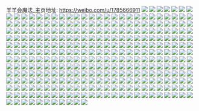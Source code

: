 羊羊会魔法_主页地址: https://weibo.com/u/1785666911 
![](https://wx4.sinaimg.cn/mw2000/6a6f1d5fly1h9etc70bu4j20u01917c5.jpg) 
![](https://wx4.sinaimg.cn/mw2000/6a6f1d5fly1h9etc7fibij21910u0n38.jpg) 
![](https://wx4.sinaimg.cn/mw2000/6a6f1d5fly1h9etc6ndoqj20u0191gsi.jpg) 
![](https://wx4.sinaimg.cn/mw2000/6a6f1d5fly1h9crrh3o3wj20u00u0419.jpg) 
![](https://wx4.sinaimg.cn/mw2000/6a6f1d5fly1h9crrgv7d5j20u00u0dic.jpg) 
![](https://wx4.sinaimg.cn/mw2000/6a6f1d5fly1h976dynfh9j20tu13utbq.jpg) 
![](https://wx4.sinaimg.cn/mw2000/6a6f1d5fly1h8xhpipjkej20u0140jwb.jpg) 
![](https://wx4.sinaimg.cn/mw2000/6a6f1d5fly1h8u9xtdcboj20u016pafo.jpg) 
![](https://wx4.sinaimg.cn/mw2000/6a6f1d5fly1h8onlev6ilj22bz2c57wi.jpg) 
![](https://wx4.sinaimg.cn/mw2000/6a6f1d5fly1h7drxxsvvmj22yo1o0qa8.jpg) 
![](https://wx4.sinaimg.cn/mw2000/6a6f1d5fly1h7dry0uc8uj22yo1o0n1w.jpg) 
![](https://wx4.sinaimg.cn/mw2000/6a6f1d5fly1h7dry2fd4nj22yo1o0ag8.jpg) 
![](https://wx4.sinaimg.cn/mw2000/6a6f1d5fly1h7dry6tddbj20zk14k7l4.jpg) 
![](https://wx4.sinaimg.cn/mw2000/6a6f1d5fly1h7dry7no2cj23402c0hdu.jpg) 
![](https://wx4.sinaimg.cn/mw2000/6a6f1d5fly1h7dry829ytj20u00zek24.jpg) 
![](https://wx4.sinaimg.cn/mw2000/6a6f1d5fly1h7dry4mm89j22c035fkjm.jpg) 
![](https://wx4.sinaimg.cn/mw2000/6a6f1d5fly1h7drzwqsljj21nz2mydkt.jpg) 
![](https://wx4.sinaimg.cn/mw2000/6a6f1d5fly1h7dry6gclfj23402c0jxp.jpg) 
![](https://wx4.sinaimg.cn/mw2000/6a6f1d5fly1h789exib0fj235s35se81.jpg) 
![](https://wx4.sinaimg.cn/mw2000/6a6f1d5fly1h789exvgcrj20tz0yjte2.jpg) 
![](https://wx4.sinaimg.cn/mw2000/6a6f1d5fly1h789f3vgobj20u00sdafa.jpg) 
![](https://wx4.sinaimg.cn/mw2000/6a6f1d5fly1h789f2ufb9j235s35sgs6.jpg) 
![](https://wx4.sinaimg.cn/mw2000/6a6f1d5fly1h789euvhfwj236c36cx6t.jpg) 
![](https://wx4.sinaimg.cn/mw2000/6a6f1d5fly1h6y8qv53eoj23402cau0x.jpg) 
![](https://wx4.sinaimg.cn/mw2000/6a6f1d5fly1h6y8qt3xkwj23402cge81.jpg) 
![](https://wx4.sinaimg.cn/mw2000/6a6f1d5fly1h6y8qtzn8oj23402c0u0p.jpg) 
![](https://wx4.sinaimg.cn/mw2000/6a6f1d5fly1h6y8qxscooj23372by7wi.jpg) 
![](https://wx4.sinaimg.cn/mw2000/6a6f1d5fly1h6y8qvpsj4j21be0zkdlr.jpg) 
![](https://wx4.sinaimg.cn/mw2000/6a6f1d5fly1h6y8r02pluj23402c01ky.jpg) 
![](https://wx4.sinaimg.cn/mw2000/6a6f1d5fly1h6y8sf96o2j21l40wx4e3.jpg) 
![](https://wx4.sinaimg.cn/mw2000/6a6f1d5fly1h6y8si54bsj21kb0wt40e.jpg) 
![](https://wx4.sinaimg.cn/mw2000/6a6f1d5fly1h6y8r25238j21l70wxnck.jpg) 
![](https://wx4.sinaimg.cn/mw2000/6a6f1d5fly1h6b44jjxhbj23402c01kk.jpg) 
![](https://wx4.sinaimg.cn/mw2000/6a6f1d5fly1h6b44mesv1j21400u0n67.jpg) 
![](https://wx4.sinaimg.cn/mw2000/6a6f1d5fly1h6b44leq6jj23402c0u0z.jpg) 
![](https://wx4.sinaimg.cn/mw2000/6a6f1d5fly1h6b45ztb5kj23402c0u0x.jpg) 
![](https://wx4.sinaimg.cn/mw2000/6a6f1d5fly1h6b44wv3b9j23402b6npd.jpg) 
![](https://wx4.sinaimg.cn/mw2000/6a6f1d5fly1h6b44vylvnj23402c0k47.jpg) 
![](https://wx4.sinaimg.cn/mw2000/6a6f1d5fly1h69t7ur1qnj22bz340h16.jpg) 
![](https://wx4.sinaimg.cn/mw2000/6a6f1d5fly1h69t814yb3j22mh3i0gvj.jpg) 
![](https://wx4.sinaimg.cn/mw2000/6a6f1d5fly1h69t7so4fvj22bz3407hi.jpg) 
![](https://wx4.sinaimg.cn/mw2000/6a6f1d5fly1h69t7x7tywj22bz340tx3.jpg) 
![](https://wx4.sinaimg.cn/mw2000/6a6f1d5fly1h69t8y4f7oj22bx33xna0.jpg) 
![](https://wx4.sinaimg.cn/mw2000/6a6f1d5fly1h69t9w8ozgj22bx33xnpg.jpg) 
![](https://wx4.sinaimg.cn/mw2000/6a6f1d5fly1h62nzp4vvaj20u0140tbn.jpg) 
![](https://wx4.sinaimg.cn/mw2000/6a6f1d5fly1h5qcy17t02j20u0140dmw.jpg) 
![](https://wx4.sinaimg.cn/mw2000/6a6f1d5fly1h5qcy626hcj20vr0u0dm5.jpg) 
![](https://wx4.sinaimg.cn/mw2000/6a6f1d5fly1h5qd1aju3sj20u01eudsv.jpg) 
![](https://wx4.sinaimg.cn/mw2000/6a6f1d5fly1h5qcy6m4t5j20u014cgtl.jpg) 
![](https://wx4.sinaimg.cn/mw2000/6a6f1d5fly1h5hxihg8z3j21400u07bx.jpg) 
![](https://wx4.sinaimg.cn/mw2000/6a6f1d5fly1h5hxih8hn1j20vm0u00w6.jpg) 
![](https://wx4.sinaimg.cn/mw2000/6a6f1d5fly1h5hxipwokvj21400u0n43.jpg) 
![](https://wx4.sinaimg.cn/mw2000/6a6f1d5fly1h5hxii85qtj20u0140q6z.jpg) 
![](https://wx4.sinaimg.cn/mw2000/6a6f1d5fly1h5hxiijy31j21400u0476.jpg) 
![](https://wx4.sinaimg.cn/mw2000/6a6f1d5fly1h57aaw3l6xj21400u0jz9.jpg) 
![](https://wx4.sinaimg.cn/mw2000/6a6f1d5fly1h4t74qq28aj20u0140qe3.jpg) 
![](https://wx4.sinaimg.cn/mw2000/6a6f1d5fly1h4t74r9ub9j20u014047n.jpg) 
![](https://wx4.sinaimg.cn/mw2000/6a6f1d5fly1h4t74zq77mj21400u04b0.jpg) 
![](https://wx4.sinaimg.cn/mw2000/6a6f1d5fly1h4t74rvjhkj21400u011w.jpg) 
![](https://wx4.sinaimg.cn/mw2000/6a6f1d5fly1h4t74rkjbfj20u0140tkv.jpg) 
![](https://wx4.sinaimg.cn/mw2000/6a6f1d5fly1h4t74s4ec9j21400u0qc2.jpg) 
![](https://wx4.sinaimg.cn/mw2000/6a6f1d5fly1h4t74tsb9kj20u0140ajp.jpg) 
![](https://wx4.sinaimg.cn/mw2000/6a6f1d5fly1h4t74x9zb9j20u0140gvz.jpg) 
![](https://wx4.sinaimg.cn/mw2000/6a6f1d5fly1h4t751f4wnj20u01407ea.jpg) 
![](https://wx4.sinaimg.cn/mw2000/6a6f1d5fly1h3q4dvklgjj21400u07cm.jpg) 
![](https://wx4.sinaimg.cn/mw2000/6a6f1d5fly1h3q4f4hvcoj210h0u0tcy.jpg) 
![](https://wx4.sinaimg.cn/mw2000/6a6f1d5fly1h3q4dxrfzej21400u0aib.jpg) 
![](https://wx4.sinaimg.cn/mw2000/6a6f1d5fly1h3q4dro2eoj20u01ab0ys.jpg) 
![](https://wx4.sinaimg.cn/mw2000/6a6f1d5fly1h3q4fji73rj20sg0sddjz.jpg) 
![](https://wx4.sinaimg.cn/mw2000/6a6f1d5fly1h3q4dyll6qj20u00u0n0r.jpg) 
![](https://wx4.sinaimg.cn/mw2000/6a6f1d5fly1h3q4k0r0vxj21400u0ada.jpg) 
![](https://wx4.sinaimg.cn/mw2000/6a6f1d5fly1h3q4dwph6fj21400u0dof.jpg) 
![](https://wx4.sinaimg.cn/mw2000/6a6f1d5fly1h29ihep7arj214014079q.jpg) 
![](https://wx4.sinaimg.cn/mw2000/6a6f1d5fly1h29iheejkqj21ka23x4qq.jpg) 
![](https://wx4.sinaimg.cn/mw2000/6a6f1d5fly1h1m0xdrye5j21s52g4kjl.jpg) 
![](https://wx4.sinaimg.cn/mw2000/6a6f1d5fly1gz4y4m9yqsj22c02c0x6p.jpg) 
![](https://wx4.sinaimg.cn/mw2000/6a6f1d5fly1gz4y4q3d2tj22c02c0qv5.jpg) 
![](https://wx4.sinaimg.cn/mw2000/6a6f1d5fly1gyp8nych7tj20qo0qbag6.jpg) 
![](https://wx4.sinaimg.cn/mw2000/6a6f1d5fly1gyet9vrywlj221q32mu0x.jpg) 
![](https://wx4.sinaimg.cn/mw2000/6a6f1d5fly1gyeta2gdqyj223s35qqv5.jpg) 
![](https://wx4.sinaimg.cn/mw2000/6a6f1d5fly1gyeta04ldqj229a35skjq.jpg) 
![](https://wx4.sinaimg.cn/mw2000/6a6f1d5fly1gxyddkh5y2j22n923t7wn.jpg) 
![](https://wx4.sinaimg.cn/mw2000/6a6f1d5fly1gxyddq6uk5j22a21zvqv9.jpg) 
![](https://wx4.sinaimg.cn/mw2000/6a6f1d5fly1gxyddmdzbej21q22l4u0x.jpg) 
![](https://wx4.sinaimg.cn/mw2000/6a6f1d5fly1gxyddv7kzwj22c02c0u0y.jpg) 
![](https://wx4.sinaimg.cn/mw2000/6a6f1d5fly1gxyde0mimmj22c02c04qq.jpg) 
![](https://wx4.sinaimg.cn/mw2000/6a6f1d5fly1gxyddy9vigj22c02c0npe.jpg) 
![](https://wx4.sinaimg.cn/mw2000/6a6f1d5fly1gxyddrw431j21k011c7j8.jpg) 
![](https://wx4.sinaimg.cn/mw2000/6a6f1d5fly1gxyddnzwjwj222o340kjm.jpg) 
![](https://wx4.sinaimg.cn/mw2000/6a6f1d5fly1gxyddt7lq7j21or1og4pb.jpg) 
![](https://wx4.sinaimg.cn/mw2000/6a6f1d5fly1gwu1ub3nyrj2246269e81.jpg) 
![](https://wx4.sinaimg.cn/mw2000/6a6f1d5fly1gwu1ucmnw6j22ea1qkb29.jpg) 
![](https://wx4.sinaimg.cn/mw2000/6a6f1d5fly1gwr8t7v64kj21oh2iq1kx.jpg) 
![](https://wx4.sinaimg.cn/mw2000/6a6f1d5fly1gwr8ta84ggj21og2iq1kh.jpg) 
![](https://wx4.sinaimg.cn/mw2000/6a6f1d5fly1gwr8tellhoj223t35rhdt.jpg) 
![](https://wx4.sinaimg.cn/mw2000/6a6f1d5fly1gweya1txxqj21cy06qaow.jpg) 
![](https://wx4.sinaimg.cn/mw2000/6a6f1d5fly1gweya3zo5wj21lx2ewb29.jpg) 
![](https://wx4.sinaimg.cn/mw2000/6a6f1d5fly1gweya7t4f0j22402tc1ky.jpg) 
![](https://wx4.sinaimg.cn/mw2000/6a6f1d5fly1gweya9m5e3j22402tc4qp.jpg) 
![](https://wx4.sinaimg.cn/mw2000/6a6f1d5fly1gw1wyjsggwj215q1th1e7.jpg) 
![](https://wx4.sinaimg.cn/mw2000/001WQtxdly1gvimjh4po2j60u00u0jzu02.jpg) 
![](https://wx4.sinaimg.cn/mw2000/001WQtxdly1gvala9flboj61400u010y02.jpg) 
![](https://wx4.sinaimg.cn/mw2000/6a6f1d5fly1gvala9v6dkj20u00u0wgs.jpg) 
![](https://wx4.sinaimg.cn/mw2000/001WQtxdly1gvalaagvurj60u015dtj702.jpg) 
![](https://wx4.sinaimg.cn/mw2000/001WQtxdly1gut1g8qk1vj61900u0n1902.jpg) 
![](https://wx4.sinaimg.cn/mw2000/001WQtxdly1gut1gcqjvtj61900u0jyg02.jpg) 
![](https://wx4.sinaimg.cn/mw2000/001WQtxdly1gut1gannq2j618z0u077y02.jpg) 
![](https://wx4.sinaimg.cn/mw2000/001WQtxdly1gut1g9v5v3j61i10u0teq02.jpg) 
![](https://wx4.sinaimg.cn/mw2000/001WQtxdly1gut1g98bidj60u00u0adg02.jpg) 
![](https://wx4.sinaimg.cn/mw2000/001WQtxdly1gut1ga9bz7j61f00u0jx302.jpg) 
![](https://wx4.sinaimg.cn/mw2000/001WQtxdly1gtxl9i4wfij60u0140div02.jpg) 
![](https://wx4.sinaimg.cn/mw2000/6a6f1d5fly1gt2mlveal3j20u00u00x4.jpg) 
![](https://wx4.sinaimg.cn/mw2000/6a6f1d5fly1gpdx7bropfj20u0190tik.jpg) 
![](https://wx4.sinaimg.cn/mw2000/6a6f1d5fly1gpdx7cl9j0j20u01c5aq7.jpg) 
![](https://wx4.sinaimg.cn/mw2000/6a6f1d5fly1gpdx7loi67j20u0190q71.jpg) 
![](https://wx4.sinaimg.cn/mw2000/6a6f1d5fly1gnveagerhzj215o1jkhdu.jpg) 
![](https://wx4.sinaimg.cn/mw2000/6a6f1d5fly1gnkwafg6m7j20ts0tsq6w.jpg) 
![](https://wx4.sinaimg.cn/mw2000/6a6f1d5fly1gnkwafppxdj20ts0tstcn.jpg) 
![](https://wx4.sinaimg.cn/mw2000/6a6f1d5fly1gnkwag2p15j20ts0tsdja.jpg) 
![](https://wx4.sinaimg.cn/mw2000/6a6f1d5fly1gnkwage731j20ts0tstc1.jpg) 
![](https://wx4.sinaimg.cn/mw2000/6a6f1d5fly1gm35hvmwugj21400u0n28.jpg) 
![](https://wx4.sinaimg.cn/mw2000/6a6f1d5fly1gm35hwcsryj20u015fjut.jpg) 
![](https://wx4.sinaimg.cn/mw2000/6a6f1d5fly1gm35hx8kd7j21400u0dm9.jpg) 
![](https://wx4.sinaimg.cn/mw2000/6a6f1d5fly1gm35hxx5c2j21400u0afl.jpg) 
![](https://wx4.sinaimg.cn/mw2000/6a6f1d5fly1gm35hythftj20u01400ve.jpg) 
![](https://wx4.sinaimg.cn/mw2000/6a6f1d5fly1gm35hzubnkj20u0140dji.jpg) 
![](https://wx4.sinaimg.cn/mw2000/6a6f1d5fly1glfmgxtmmcj20u00u04iy.jpg) 
![](https://wx4.sinaimg.cn/mw2000/6a6f1d5fly1glfmgyp50fj20u00u0ttd.jpg) 
![](https://wx4.sinaimg.cn/mw2000/6a6f1d5fgy1gkporpyzvcj20u0140nex.jpg) 
![](https://wx4.sinaimg.cn/mw2000/6a6f1d5fgy1gkposphlmej22c0340e87.jpg) 
![](https://wx4.sinaimg.cn/mw2000/6a6f1d5fgy1gkporqyd1lj20u01401a9.jpg) 
![](https://wx4.sinaimg.cn/mw2000/6a6f1d5fly1gj7f61mpnvj21k80u046w.jpg) 
![](https://wx4.sinaimg.cn/mw2000/6a6f1d5fly1gj7f639lcej20va0u0dlu.jpg) 
![](https://wx4.sinaimg.cn/mw2000/6a6f1d5fly1gj7f62474sj21k80u0105.jpg) 
![](https://wx4.sinaimg.cn/mw2000/6a6f1d5fly1gj7f63nl1gj20u00u0tdp.jpg) 
![](https://wx4.sinaimg.cn/mw2000/6a6f1d5fly1gj7f617jgvj21400u078t.jpg) 
![](https://wx4.sinaimg.cn/mw2000/6a6f1d5fly1gj7f60jnznj20xa0u0grx.jpg) 
![](https://wx4.sinaimg.cn/mw2000/6a6f1d5fly1ggs2d3kajpj20u0140djm.jpg) 
![](https://wx4.sinaimg.cn/mw2000/6a6f1d5fly1gg76ggxkilj20u00r3qq1.jpg) 
![](https://wx4.sinaimg.cn/mw2000/6a6f1d5fly1gg04x5jpixj21400u0tf7.jpg) 
![](https://wx4.sinaimg.cn/mw2000/6a6f1d5fly1gg04x4budgj20u00u0adw.jpg) 
![](https://wx4.sinaimg.cn/mw2000/6a6f1d5fly1gg04y4tns7j21400u0dlp.jpg) 
![](https://wx4.sinaimg.cn/mw2000/6a6f1d5fly1gg04y5ka1xj214j0u0dma.jpg) 
![](https://wx4.sinaimg.cn/mw2000/6a6f1d5fly1gg04y56hm0j20u00u0jvx.jpg) 
![](https://wx4.sinaimg.cn/mw2000/6a6f1d5fly1gg04x4vlqvj21960u0gt0.jpg) 
![](https://wx4.sinaimg.cn/mw2000/6a6f1d5fly1geukhxx6x2j21kw1kwb2a.jpg) 
![](https://wx4.sinaimg.cn/mw2000/6a6f1d5fly1geukhu3424j20u00u041h.jpg) 
![](https://wx4.sinaimg.cn/mw2000/6a6f1d5fly1geuki26l66j21kw1kwhdv.jpg) 
![](https://wx4.sinaimg.cn/mw2000/6a6f1d5fly1geuki51ggzj21400u01kx.jpg) 
![](https://wx4.sinaimg.cn/mw2000/6a6f1d5fly1geuki38q2qj20u00u07pg.jpg) 
![](https://wx4.sinaimg.cn/mw2000/6a6f1d5fly1geuki3x5byj20qn0w91ch.jpg) 
![](https://wx4.sinaimg.cn/mw2000/6a6f1d5fly1geowmoncn8j21kw16oe82.jpg) 
![](https://wx4.sinaimg.cn/mw2000/6a6f1d5fly1geowmqs5t9j20u00tlwq6.jpg) 
![](https://wx4.sinaimg.cn/mw2000/6a6f1d5fly1geowmpoug2j20u01401kx.jpg) 
![](https://wx4.sinaimg.cn/mw2000/6a6f1d5fly1geowmw5xs5j21o01907wi.jpg) 
![](https://wx4.sinaimg.cn/mw2000/6a6f1d5fly1geowmqfi7lj21hc1hc1kx.jpg) 
![](https://wx4.sinaimg.cn/mw2000/6a6f1d5fly1geown3puvxj21400u0tcp.jpg) 
![](https://wx4.sinaimg.cn/mw2000/6a6f1d5fly1geowmu4ttrj21ku1907wi.jpg) 
![](https://wx4.sinaimg.cn/mw2000/6a6f1d5fly1geowmswonuj22402tcu0x.jpg) 
![](https://wx4.sinaimg.cn/mw2000/6a6f1d5fly1geowmv0k9bj21901o0qv5.jpg) 
![](https://wx4.sinaimg.cn/mw2000/6a6f1d5fly1gcri00hlehj21hc1hc1ky.jpg) 
![](https://wx4.sinaimg.cn/mw2000/6a6f1d5fly1gcomkl5pwdj20ug0uge2x.jpg) 
![](https://wx4.sinaimg.cn/mw2000/6a6f1d5fly1gcfwlhhcn2j20u00xhtdg.jpg) 
![](https://wx4.sinaimg.cn/mw2000/6a6f1d5fly1gbw1cga926j21400u0jua.jpg) 
![](https://wx4.sinaimg.cn/mw2000/6a6f1d5fly1gbw1cgu13ej20u00vxtap.jpg) 
![](https://wx4.sinaimg.cn/mw2000/6a6f1d5fly1gbrjnl1ne1j20zk0zktck.jpg) 
![](https://wx4.sinaimg.cn/mw2000/6a6f1d5fly1gbrjnkf8d3j21181191kx.jpg) 
![](https://wx4.sinaimg.cn/mw2000/6a6f1d5fly1gbrjnlamlij20u00xmgsm.jpg) 
![](https://wx4.sinaimg.cn/mw2000/6a6f1d5fly1gagefuyslmj20qo0pdta0.jpg) 
![](https://wx4.sinaimg.cn/mw2000/6a6f1d5fly1ga8v0q579aj21400u0gqb.jpg) 
![](https://wx4.sinaimg.cn/mw2000/6a6f1d5fly1ga85t8dwoij21ba0u044f.jpg) 
![](https://wx4.sinaimg.cn/mw2000/6a6f1d5fly1ga85t9c7zmj20u00u0q53.jpg) 
![](https://wx4.sinaimg.cn/mw2000/6a6f1d5fly1g9p6e1infaj20ty1hc7wh.jpg) 
![](https://wx4.sinaimg.cn/mw2000/6a6f1d5fly1g97ujwjmhlj21b01b0e81.jpg) 
![](https://wx4.sinaimg.cn/mw2000/6a6f1d5fly1g97ujvqcn6j21jk1jku0x.jpg) 
![](https://wx4.sinaimg.cn/mw2000/6a6f1d5fly1g97ujx5fxhj20u00u07pq.jpg) 
![](https://wx4.sinaimg.cn/mw2000/6a6f1d5fly1g97uk2on6oj21j21j2u0x.jpg) 
![](https://wx4.sinaimg.cn/mw2000/6a6f1d5fly1g97ujxnmwlj2118118ay4.jpg) 
![](https://wx4.sinaimg.cn/mw2000/6a6f1d5fly1g97uk1q0aqj21c01c0kjl.jpg) 
![](https://wx4.sinaimg.cn/mw2000/6a6f1d5fly1g97ujyi5ypj215o15ob29.jpg) 
![](https://wx4.sinaimg.cn/mw2000/6a6f1d5fly1g97uk08h36j215o15o1kx.jpg) 
![](https://wx4.sinaimg.cn/mw2000/6a6f1d5fly1g97ujz99fvj215o15o1kx.jpg) 
![](https://wx4.sinaimg.cn/mw2000/6a6f1d5fly1g8yeuhnzmtj21400u00uy.jpg) 
![](https://wx4.sinaimg.cn/mw2000/6a6f1d5fly1g8llxksu2sj20ql0qln0n.jpg) 
![](https://wx4.sinaimg.cn/mw2000/6a6f1d5fly1g7ldwwq66rj21w01w0kjl.jpg) 
![](https://wx4.sinaimg.cn/mw2000/6a6f1d5fly1g7ldwxonmxj21w01w0b29.jpg) 
![](https://wx4.sinaimg.cn/mw2000/6a6f1d5fly1g7ldwzlyp9j21w01w0npd.jpg) 
![](https://wx4.sinaimg.cn/mw2000/6a6f1d5fly1g7ldwvghmcj21w01w0e81.jpg) 
![](https://wx4.sinaimg.cn/mw2000/6a6f1d5fly1g6yayf40ygj21400u0tf6.jpg) 
![](https://wx4.sinaimg.cn/mw2000/6a6f1d5fly1g6yayfjhrxj20qo0qo0ym.jpg) 
![](https://wx4.sinaimg.cn/mw2000/6a6f1d5fly1g6yayfw8whj20vi0nnjuz.jpg) 
![](https://wx4.sinaimg.cn/mw2000/6a6f1d5fly1g6k7tf4zlpj21w01w0e81.jpg) 
![](https://wx4.sinaimg.cn/mw2000/6a6f1d5fly1g6k80ff366j21w01w0b29.jpg) 
![](https://wx4.sinaimg.cn/mw2000/6a6f1d5fly1g6k80dt13kj21w01w01kx.jpg) 
![](https://wx4.sinaimg.cn/mw2000/6a6f1d5fly1g6gnzwhhduj20zk0qogrv.jpg) 
![](https://wx4.sinaimg.cn/mw2000/6a6f1d5fly1g6e0a0fbbkj20zk0k0798.jpg) 
![](https://wx4.sinaimg.cn/mw2000/6a6f1d5fly1g68euq19bbj20u00u0q9o.jpg) 
![](https://wx4.sinaimg.cn/mw2000/6a6f1d5fly1g3865wzprsj20u00u0wor.jpg) 
![](https://wx4.sinaimg.cn/mw2000/6a6f1d5fly1g31vaior35j21f01f04qp.jpg) 
![](https://wx4.sinaimg.cn/mw2000/6a6f1d5fly1g31van79bij219c1w0qv5.jpg) 
![](https://wx4.sinaimg.cn/mw2000/6a6f1d5fly1g31varm18bj20xc1e0dzx.jpg) 
![](https://wx4.sinaimg.cn/mw2000/6a6f1d5fly1g31vavns5oj21dv1dwqv5.jpg) 
![](https://wx4.sinaimg.cn/mw2000/6a6f1d5fly1g31vazgfucj21xo2kwx6p.jpg) 
![](https://wx4.sinaimg.cn/mw2000/6a6f1d5fly1g31vb179ikj21f01f04pr.jpg) 
![](https://wx4.sinaimg.cn/mw2000/6a6f1d5fly1g31vb36hi9j21eg1eg1kx.jpg) 
![](https://wx4.sinaimg.cn/mw2000/6a6f1d5fly1g31vah7x1zj21e41w0kjl.jpg) 
![](https://wx4.sinaimg.cn/mw2000/6a6f1d5fly1g31vb5ayj7j21e41e4u0x.jpg) 
![](https://wx4.sinaimg.cn/mw2000/6a6f1d5fly1g3028dqgfij20u00u0ajq.jpg) 
![](https://wx4.sinaimg.cn/mw2000/6a6f1d5fly1g2vihwcrd6j216o16mtp3.jpg) 
![](https://wx4.sinaimg.cn/mw2000/6a6f1d5fly1g2kyj1rl2pj20u00uhqaj.jpg) 
![](https://wx4.sinaimg.cn/mw2000/6a6f1d5fly1g2kyj3hrhcj20u00ujtfz.jpg) 
![](https://wx4.sinaimg.cn/mw2000/6a6f1d5fly1g2kyj63ksoj20u00umqao.jpg) 
![](https://wx4.sinaimg.cn/mw2000/6a6f1d5fly1g2aeua8495j20u00u0k3r.jpg) 
![](https://wx4.sinaimg.cn/mw2000/6a6f1d5fly1g2aeuirhmhj20u00u0h0w.jpg) 
![](https://wx4.sinaimg.cn/mw2000/6a6f1d5fly1g2aeu7tc2qj20u00u0169.jpg) 
![](https://wx4.sinaimg.cn/mw2000/6a6f1d5fly1g2aeof9brnj20u00u0k6n.jpg) 
![](https://wx4.sinaimg.cn/mw2000/6a6f1d5fly1g2ae334revj20u00u04ad.jpg) 
![](https://wx4.sinaimg.cn/mw2000/6a6f1d5fly1g2ae30lqrbj20u00u0dps.jpg) 
![](https://wx4.sinaimg.cn/mw2000/6a6f1d5fly1g149w70zf2j21o01o0npf.jpg) 
![](https://wx4.sinaimg.cn/mw2000/6a6f1d5fly1g0qkanvy14j21w01w0u11.jpg) 
![](https://wx4.sinaimg.cn/mw2000/6a6f1d5fly1g0b3vlxbv9j215o15me82.jpg) 
![](https://wx4.sinaimg.cn/mw2000/6a6f1d5fly1gl13a1oagzj20u10u0q85.jpg) 
![](https://wx4.sinaimg.cn/mw2000/6a6f1d5fly1fzbtg3fbi0j20i00o0dtj.jpg) 
![](https://wx4.sinaimg.cn/mw2000/6a6f1d5fly1fz42wv0lwsj20o00i0qki.jpg) 
![](https://wx4.sinaimg.cn/mw2000/6a6f1d5fly1fz42wvwwr4j20o00i0k8d.jpg) 
![](https://wx4.sinaimg.cn/mw2000/6a6f1d5fly1fz42wwmkzuj20o00i04fe.jpg) 
![](https://wx4.sinaimg.cn/mw2000/6a6f1d5fly1fyqypn4xbcj215o15mb29.jpg) 
![](https://wx4.sinaimg.cn/mw2000/6a6f1d5fly1fyqypm5jt0j215o15mb29.jpg) 
![](https://wx4.sinaimg.cn/mw2000/6a6f1d5fly1fyqypo3cp0j215o15m7wh.jpg) 
![](https://wx4.sinaimg.cn/mw2000/6a6f1d5fly1fyqypovdr9j215o15mb29.jpg) 
![](https://wx4.sinaimg.cn/mw2000/6a6f1d5fly1fyoodla7k0j20u0190wsw.jpg) 
![](https://wx4.sinaimg.cn/mw2000/6a6f1d5fly1fy1weojp0sj20qo0qotdp.jpg) 
![](https://wx4.sinaimg.cn/mw2000/6a6f1d5fly1fy01nsaw7nj21w019ce84.jpg) 
![](https://wx4.sinaimg.cn/mw2000/6a6f1d5fly1fxvo15yy1dj20qo0qo0y8.jpg) 
![](https://wx4.sinaimg.cn/mw2000/6a6f1d5fly1fxiul0f7kkj20k00zkk9z.jpg) 
![](https://wx4.sinaimg.cn/mw2000/6a6f1d5fly1fx5qj0krsqj20ji0eoh2m.jpg) 
![](https://wx4.sinaimg.cn/mw2000/6a6f1d5fly1fww9ur30jej20i00o0aqi.jpg) 
![](https://wx4.sinaimg.cn/mw2000/6a6f1d5fly1fww9urm3wfj20k00k1ac2.jpg) 
![](https://wx4.sinaimg.cn/mw2000/6a6f1d5fly1fw9zpm9qm4j20zk0k04mf.jpg) 
![](https://wx4.sinaimg.cn/mw2000/6a6f1d5fly1fw0l9uqi5wj20qo0zk1kx.jpg) 
![](https://wx4.sinaimg.cn/mw2000/6a6f1d5fly1fv15tdgqe4j20qo0zkdpd.jpg) 
![](https://wx4.sinaimg.cn/mw2000/6a6f1d5fly1fuztjfca77j20k00zkttq.jpg) 
![](https://wx4.sinaimg.cn/mw2000/6a6f1d5fly1futw8o08kmj21f01f0npg.jpg) 
![](https://wx4.sinaimg.cn/mw2000/6a6f1d5fly1furoytwnbfj20v90kun09.jpg) 
![](https://wx4.sinaimg.cn/mw2000/6a6f1d5fly1fuqe7co3ghj20go0m8aoo.jpg) 
![](https://wx4.sinaimg.cn/mw2000/6a6f1d5fly1funj5ymikuj215o15m4qq.jpg) 
![](https://wx4.sinaimg.cn/mw2000/6a6f1d5fly1fuk4ucufssj21w01w04p1.jpg) 
![](https://wx4.sinaimg.cn/mw2000/6a6f1d5fly1fubt0aq6lij20k00zkn3j.jpg) 
![](https://wx4.sinaimg.cn/mw2000/6a6f1d5fly1fuas17wsosj215o15mth4.jpg) 
![](https://wx4.sinaimg.cn/mw2000/6a6f1d5fly1fu5202iudnj215o15m7wi.jpg) 
![](https://wx4.sinaimg.cn/mw2000/6a6f1d5fly1fu0m1wc43tj21400u07wh.jpg) 
![](https://wx4.sinaimg.cn/mw2000/6a6f1d5fly1fu0m1ykbhdj21hc0u0u0x.jpg) 
![](https://wx4.sinaimg.cn/mw2000/6a6f1d5fly1fu0m1sz1vhj21400u0tds.jpg) 
![](https://wx4.sinaimg.cn/mw2000/6a6f1d5fly1fu0m22wn8gj21w01w0kjl.jpg) 
![](https://wx4.sinaimg.cn/mw2000/6a6f1d5fly1ftx8wui8aqj22c02c0hdu.jpg) 
![](https://wx4.sinaimg.cn/mw2000/6a6f1d5fly1ftv9v0j5uzj20jj0er41r.jpg) 
![](https://wx4.sinaimg.cn/mw2000/6a6f1d5fly1ftsmylph9gj21hc0u01ky.jpg) 
![](https://wx4.sinaimg.cn/mw2000/6a6f1d5fly1ft1k56k4jbj20tu0kugrj.jpg) 
![](https://wx4.sinaimg.cn/mw2000/6a6f1d5fly1ft1k56t38xj20ku0kugme.jpg) 
![](https://wx4.sinaimg.cn/mw2000/6a6f1d5fly1ft1k55xdq3j20v90ku0uy.jpg) 
![](https://wx4.sinaimg.cn/mw2000/6a6f1d5fly1fszvulgxmfj20zk0k0n3e.jpg) 
![](https://wx4.sinaimg.cn/mw2000/6a6f1d5fly1fszvuktxqgj20zk0k0gru.jpg) 
![](https://wx4.sinaimg.cn/mw2000/6a6f1d5fly1fsx3jfcclaj20qo0qoafm.jpg) 
![](https://wx4.sinaimg.cn/mw2000/6a6f1d5fly1fsomi3wb4gj20qo0qotuz.jpg) 
![](https://wx4.sinaimg.cn/mw2000/6a6f1d5fly1fshcjnzydoj20qo0qm7ua.jpg) 
![](https://wx4.sinaimg.cn/mw2000/6a6f1d5fly1fs9er2kbu9j20ku0v9760.jpg) 
![](https://wx4.sinaimg.cn/mw2000/6a6f1d5fly1frci6kn14dj20ku0v943i.jpg) 
![](https://wx4.sinaimg.cn/mw2000/6a6f1d5fly1frci6l8jmhj20ku112n25.jpg) 
![](https://wx4.sinaimg.cn/mw2000/6a6f1d5fly1frci6lmbvkj20ku112af5.jpg) 
![](https://wx4.sinaimg.cn/mw2000/6a6f1d5fly1frci6m58tnj20ku0ku763.jpg) 
![](https://wx4.sinaimg.cn/mw2000/6a6f1d5fly1frci6k1mzzj20ku112aff.jpg) 
![](https://wx4.sinaimg.cn/mw2000/6a6f1d5fly1frci6mi9poj20ku0kuq4t.jpg) 
![](https://wx4.sinaimg.cn/mw2000/6a6f1d5fly1fratxyjfjmj20qo140tel.jpg) 
![](https://wx4.sinaimg.cn/mw2000/6a6f1d5fly1fratxz9cnmj20qo14047d.jpg) 
![](https://wx4.sinaimg.cn/mw2000/6a6f1d5fly1fraty08lz3j20qo140jx0.jpg) 
![](https://wx4.sinaimg.cn/mw2000/6a6f1d5fly1fratxy4ybbj21400qoq7c.jpg) 
![](https://wx4.sinaimg.cn/mw2000/6a6f1d5fly1fraty1uoxcj21400qo78c.jpg) 
![](https://wx4.sinaimg.cn/mw2000/6a6f1d5fly1fraty2cqzoj20qo140gqp.jpg) 
![](https://wx4.sinaimg.cn/mw2000/6a6f1d5fly1fraty306zcj20qo140dn5.jpg) 
![](https://wx4.sinaimg.cn/mw2000/6a6f1d5fly1fraty3qxo1j20qo140q91.jpg) 
![](https://wx4.sinaimg.cn/mw2000/6a6f1d5fly1fraty4fq1nj21400qo10e.jpg) 
![](https://wx4.sinaimg.cn/mw2000/6a6f1d5fly1fr9ysrtzqaj20zk0k0q79.jpg) 
![](https://wx4.sinaimg.cn/mw2000/6a6f1d5fly1fr9ysr1y04j20zk0k0wil.jpg) 
![](https://wx4.sinaimg.cn/mw2000/6a6f1d5fly1fqoolypd66j20qo0zkwmb.jpg) 
![](https://wx4.sinaimg.cn/mw2000/6a6f1d5fly1fqoolzhb5jj20zk0qon7l.jpg) 
![](https://wx4.sinaimg.cn/mw2000/6a6f1d5fly1fqoom2ugfdj20qo0zk0z9.jpg) 
![](https://wx4.sinaimg.cn/mw2000/6a6f1d5fly1fqoom26mkjj20zk0qo105.jpg) 
![](https://wx4.sinaimg.cn/mw2000/6a6f1d5fly1fqoom4gvz7j20qo0zkwmx.jpg) 
![](https://wx4.sinaimg.cn/mw2000/6a6f1d5fly1fqoom5786sj20qo0zkwnn.jpg) 
![](https://wx4.sinaimg.cn/mw2000/6a6f1d5fly1fqoom60x1uj20qo0zk7dd.jpg) 
![](https://wx4.sinaimg.cn/mw2000/6a6f1d5fly1fqooly6dyvj20qo0zkdpw.jpg) 
![](https://wx4.sinaimg.cn/mw2000/6a6f1d5fly1fqoom6lnrqj20qo0zkwn7.jpg) 
![](https://wx4.sinaimg.cn/mw2000/6a6f1d5fly1fqlhvsm0yaj20k00u8whb.jpg) 
![](https://wx4.sinaimg.cn/mw2000/6a6f1d5fly1fqjkd3nmboj20qo0zkwq9.jpg) 
![](https://wx4.sinaimg.cn/mw2000/6a6f1d5fly1fqjkd6updtj20qo0qoare.jpg) 
![](https://wx4.sinaimg.cn/mw2000/6a6f1d5fly1fqjkd9u29kj20qo0qok92.jpg) 
![](https://wx4.sinaimg.cn/mw2000/6a6f1d5fly1fqi48yoornj215o15m1ky.jpg) 
![](https://wx4.sinaimg.cn/mw2000/6a6f1d5fly1fqi48qgbenj20u00u0qsi.jpg) 
![](https://wx4.sinaimg.cn/mw2000/6a6f1d5fly1fqi490dcscj21400uf47j.jpg) 
![](https://wx4.sinaimg.cn/mw2000/6a6f1d5fly1fqgxmchijuj20qo1bf7fh.jpg) 
![](https://wx4.sinaimg.cn/mw2000/6a6f1d5fly1fqgxmbr2afj20k00zkq86.jpg) 
![](https://wx4.sinaimg.cn/mw2000/6a6f1d5fly1fqfm9jfqd6j20kw0kvdis.jpg) 
![](https://wx4.sinaimg.cn/mw2000/6a6f1d5fly1fq5o7ege3fj20k00zk0xm.jpg) 
![](https://wx4.sinaimg.cn/mw2000/6a6f1d5fly1fq5o7tdynvj20lc0sg79h.jpg) 
![](https://wx4.sinaimg.cn/mw2000/6a6f1d5fly1fpjp2lb4y8j20qo0qotbk.jpg) 
![](https://wx4.sinaimg.cn/mw2000/6a6f1d5fly1fp6xn6jv8ej21400u0156.jpg) 
![](https://wx4.sinaimg.cn/mw2000/6a6f1d5fly1fp6xn741dsj21400u0naf.jpg) 
![](https://wx4.sinaimg.cn/mw2000/6a6f1d5fly1fp6xn7q5fej21400u0gy9.jpg) 
![](https://wx4.sinaimg.cn/mw2000/6a6f1d5fly1fp6xn8m4nuj21400u0amg.jpg) 
![](https://wx4.sinaimg.cn/mw2000/6a6f1d5fly1fp6xn9sfgkj215o15mqv6.jpg) 
![](https://wx4.sinaimg.cn/mw2000/6a6f1d5fly1fp6xn5u9i2j21400u0n9s.jpg) 
![](https://wx4.sinaimg.cn/mw2000/6a6f1d5fly1fp6xnaf7ypj21400u0tmv.jpg) 
![](https://wx4.sinaimg.cn/mw2000/6a6f1d5fly1fp6xnb55u1j20u0140h23.jpg) 
![](https://wx4.sinaimg.cn/mw2000/6a6f1d5fly1fp6xnbxt7oj21400u07jz.jpg) 
![](https://wx4.sinaimg.cn/mw2000/6a6f1d5fly1fp4nel91itj20zk0qojzp.jpg) 
![](https://wx4.sinaimg.cn/mw2000/6a6f1d5fgy1fp17r9s7s4j20zk0k0gse.jpg) 
![](https://wx4.sinaimg.cn/mw2000/6a6f1d5fgy1fp17rbwm48j20zk0k0q7m.jpg) 
![](https://wx4.sinaimg.cn/mw2000/6a6f1d5fgy1fp17rf6fi9j20zk0k0tdz.jpg) 
